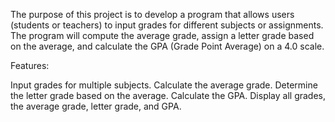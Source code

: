 The purpose of this project is to develop a program that allows users (students or teachers) to input grades for different subjects or assignments. The program will compute the average grade, assign a letter grade based on the average, and calculate the GPA (Grade Point Average) on a 4.0 scale.

Features:

Input grades for multiple subjects.
Calculate the average grade.
Determine the letter grade based on the average.
Calculate the GPA.
Display all grades, the average grade, letter grade, and GPA.
